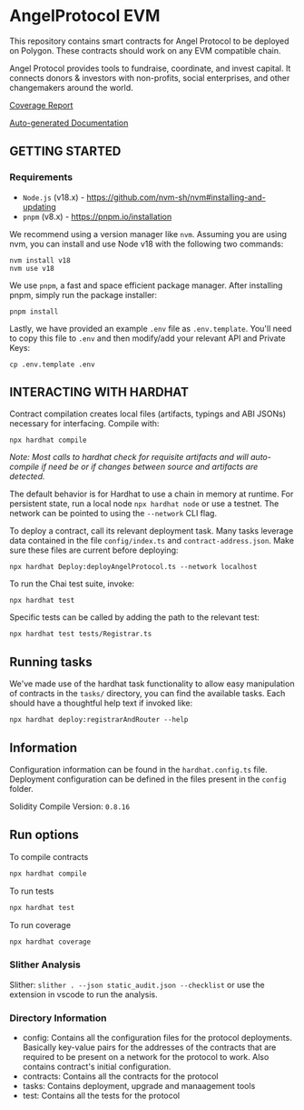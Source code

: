 # AngelProtocol EVM 

This repository contains smart contracts for Angel Protocol to be deployed on Polygon. These contracts should work on any EVM compatible chain. 

Angel Protocol provides tools to fundraise, coordinate, and invest capital. It connects donors &  investors with non-profits, social enterprises, and other changemakers around the world.

[Coverage Report](https://angel-protocol-coverage-report.vercel.app/)

[Auto-generated Documentation](https://doc-site-angel.vercel.app/)

## GETTING STARTED

### Requirements
- `Node.js` (v18.x) - https://github.com/nvm-sh/nvm#installing-and-updating
- `pnpm` (v8.x) - https://pnpm.io/installation

We recommend using a version manager like `nvm`. Assuming you are using nvm, you can install and use Node v18 with the following two commands:
```shell
nvm install v18
nvm use v18
```

We use `pnpm`, a fast and space efficient package manager. After installing pnpm, simply run the package installer:
```shell
pnpm install
```

Lastly, we have provided an example `.env` file as `.env.template`.
You'll need to copy this file to `.env` and then modify/add your relevant API and Private Keys:
```shell
cp .env.template .env
```

## INTERACTING WITH HARDHAT

Contract compilation creates local files (artifacts, typings and ABI JSONs) necessary for interfacing. Compile with: 

`npx hardhat compile`

_Note: Most calls to hardhat check for requisite artifacts and will auto-compile if need be or if changes between source and artifacts are detected._


The default behavior is for Hardhat to use a chain in memory at runtime. For persistent state, run a local node `npx hardhat node` or use a testnet. 
The network can be pointed to using the `--network` CLI flag. 

To deploy a contract, call its relevant deployment task. Many tasks leverage data contained in the file `config/index.ts` and `contract-address.json`. Make sure these files are current before deploying: 

`npx hardhat Deploy:deployAngelProtocol.ts --network localhost`

To run the Chai test suite, invoke: 

`npx hardhat test`

Specific tests can be called by adding the path to the relevant test: 

`npx hardhat test tests/Registrar.ts`

## Running tasks

We've made use of the hardhat task functionality to allow easy manipulation of contracts
in the `tasks/` directory, you can find the available tasks. Each should have a thoughtful help text if invoked like: 

`npx hardhat deploy:registrarAndRouter --help`

## Information

Configuration information can be found in the `hardhat.config.ts` file. Deployment configuration can be defined in the files present in the `config` folder.

Solidity Compile Version: `0.8.16`

## Run options

To compile contracts 
  
```sh 
npx hardhat compile
```

To run tests

```sh
npx hardhat test
```

To run coverage 

```sh
npx hardhat coverage
```

### Slither Analysis

Slither: `slither . --json static_audit.json --checklist` or use the extension in vscode to run the analysis.


### Directory Information

- config: Contains all the configuration files for the protocol deployments. Basically key-value pairs for the addresses of the contracts that are required to be present on a network for the protocol to work. Also contains contract's initial configuration.
- contracts: Contains all the contracts for the protocol 
- tasks: Contains deployment, upgrade and manaagement tools
- test: Contains all the tests for the protocol